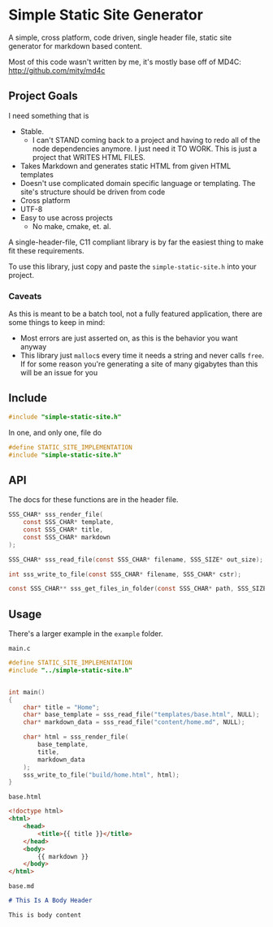 # Simple Static Site Generator

A simple, cross platform, code driven, single header file, static site generator for markdown based content.

Most of this code wasn't written by me, it's mostly base off of MD4C: http://github.com/mity/md4c

## Project Goals

I need something that is

* Stable. 
    * I can't STAND coming back to a project and having to redo all of the node dependencies anymore. I just need it TO WORK. This is just a project that WRITES HTML FILES.
* Takes Markdown and generates static HTML from given HTML templates
* Doesn't use complicated domain specific language or templating. The site's structure should be driven from code
* Cross platform
* UTF-8
* Easy to use across projects
   * No make, cmake, et. al.

A single-header-file, C11 compliant library is by far the easiest thing to make fit these requirements.

To use this library, just copy and paste the `simple-static-site.h` into your project.

### Caveats

As this is meant to be a batch tool, not a fully featured application, there are some things to keep in mind:

* Most errors are just asserted on, as this is the behavior you want anyway
* This library just `malloc`s every time it needs a string and never calls `free`. If for some reason you're generating a site of many gigabytes than this will be an issue for you

## Include

```c
#include "simple-static-site.h"
```

In one, and only one, file do

```c
#define STATIC_SITE_IMPLEMENTATION
#include "simple-static-site.h"
```

## API

The docs for these functions are in the header file.

```c
SSS_CHAR* sss_render_file(
    const SSS_CHAR* template,
    const SSS_CHAR* title,
    const SSS_CHAR* markdown
);

SSS_CHAR* sss_read_file(const SSS_CHAR* filename, SSS_SIZE* out_size);

int sss_write_to_file(const SSS_CHAR* filename, SSS_CHAR* cstr);

const SSS_CHAR** sss_get_files_in_folder(const SSS_CHAR* path, SSS_SIZE* out_size);
```

## Usage

There's a larger example in the `example` folder.

`main.c`

```c
#define STATIC_SITE_IMPLEMENTATION
#include "../simple-static-site.h"


int main()
{
    char* title = "Home";
    char* base_template = sss_read_file("templates/base.html", NULL);
    char* markdown_data = sss_read_file("content/home.md", NULL);

    char* html = sss_render_file(
        base_template,
        title,
        markdown_data
    );
    sss_write_to_file("build/home.html", html);
}
```

`base.html`

```html
<!doctype html>
<html>
    <head>
        <title>{{ title }}</title>
    </head>
    <body>
        {{ markdown }}
    </body>
</html>
```

`base.md`

```markdown
# This Is A Body Header

This is body content
```
